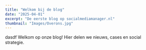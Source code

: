 ```yaml
---
title: "Welkom bij de blog"
date: "2025-04-01"
excerpt: "De eerste blog op socialmediamanager.nl"
thumbnail: "Images/Overons.jpg"
---
```


dasdf
Welkom op onze blog! Hier delen we nieuws, cases en social strategie.

